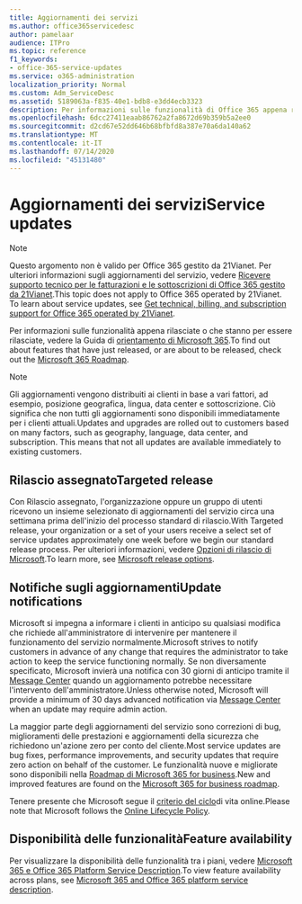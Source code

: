 ```yaml
---
title: Aggiornamenti dei servizi
ms.author: office365servicedesc
author: pamelaar
audience: ITPro
ms.topic: reference
f1_keywords:
- office-365-service-updates
ms.service: o365-administration
localization_priority: Normal
ms.custom: Adm_ServiceDesc
ms.assetid: 5189063a-f835-40e1-bdb8-e3dd4ecb3323
description: Per informazioni sulle funzionalità di Office 365 appena rilasciate o che stanno per essere rilasciate, vedere la Guida di orientamento di Microsoft 365.
ms.openlocfilehash: 6dcc27411eaab86762a2fa8672d69b359b5a2ee0
ms.sourcegitcommit: d2cd67e52dd646b68bfbfd8a387e70a6da140a62
ms.translationtype: MT
ms.contentlocale: it-IT
ms.lasthandoff: 07/14/2020
ms.locfileid: "45131480"
---
```

# <a name="service-updates"></a><span data-ttu-id="af809-103">Aggiornamenti dei servizi</span><span class="sxs-lookup"><span data-stu-id="af809-103">Service updates</span></span>

> [!NOTE]
> <span data-ttu-id="af809-p101">Questo argomento non è valido per Office 365 gestito da 21Vianet. Per ulteriori informazioni sugli aggiornamenti del servizio, vedere [Ricevere supporto tecnico per le fatturazioni e le sottoscrizioni di Office 365 gestito da 21Vianet](https://go.microsoft.com/fwlink/?LinkID=733350&amp;clcid=0x409).</span><span class="sxs-lookup"><span data-stu-id="af809-p101">This topic does not apply to Office 365 operated by 21Vianet. To learn about service updates, see [Get technical, billing, and subscription support for Office 365 operated by 21Vianet](https://go.microsoft.com/fwlink/?LinkID=733350&amp;clcid=0x409).</span></span> 
  
<span data-ttu-id="af809-106">Per informazioni sulle funzionalità appena rilasciate o che stanno per essere rilasciate, vedere la Guida di [orientamento di Microsoft 365](https://go.microsoft.com/fwlink/?LinkId=509914).</span><span class="sxs-lookup"><span data-stu-id="af809-106">To find out about features that have just released, or are about to be released, check out the [Microsoft 365 Roadmap](https://go.microsoft.com/fwlink/?LinkId=509914).</span></span>
  
> [!NOTE]
> <span data-ttu-id="af809-p102">Gli aggiornamenti vengono distribuiti ai clienti in base a vari fattori, ad esempio, posizione geografica, lingua, data center e sottoscrizione. Ciò significa che non tutti gli aggiornamenti sono disponibili immediatamente per i clienti attuali.</span><span class="sxs-lookup"><span data-stu-id="af809-p102">Updates and upgrades are rolled out to customers based on many factors, such as geography, language, data center, and subscription. This means that not all updates are available immediately to existing customers.</span></span> 
  
## <a name="targeted-release"></a><span data-ttu-id="af809-109">Rilascio assegnato</span><span class="sxs-lookup"><span data-stu-id="af809-109">Targeted release</span></span>

<span data-ttu-id="af809-110">Con Rilascio assegnato, l'organizzazione oppure un gruppo di utenti ricevono un insieme selezionato di aggiornamenti del servizio circa una settimana prima dell'inizio del processo standard di rilascio.</span><span class="sxs-lookup"><span data-stu-id="af809-110">With Targeted release, your organization or a set of your users receive a select set of service updates approximately one week before we begin our standard release process.</span></span> <span data-ttu-id="af809-111">Per ulteriori informazioni, vedere [Opzioni di rilascio di Microsoft](https://docs.microsoft.com/office365/admin/manage/release-options-in-office-365?view=o365-worldwide).</span><span class="sxs-lookup"><span data-stu-id="af809-111">To learn more, see [Microsoft release options](https://docs.microsoft.com/office365/admin/manage/release-options-in-office-365?view=o365-worldwide).</span></span> 
  
## <a name="update-notifications"></a><span data-ttu-id="af809-112">Notifiche sugli aggiornamenti</span><span class="sxs-lookup"><span data-stu-id="af809-112">Update notifications</span></span>

<span data-ttu-id="af809-113">Microsoft si impegna a informare i clienti in anticipo su qualsiasi modifica che richiede all'amministratore di intervenire per mantenere il funzionamento del servizio normalmente.</span><span class="sxs-lookup"><span data-stu-id="af809-113">Microsoft strives to notify customers in advance of any change that requires the administrator to take action to keep the service functioning normally.</span></span> <span data-ttu-id="af809-114">Se non diversamente specificato, Microsoft invierà una notifica con 30 giorni di anticipo tramite il [Message Center](https://docs.microsoft.com/office365/admin/manage/message-center?view=o365-worldwide) quando un aggiornamento potrebbe necessitare l'intervento dell'amministratore.</span><span class="sxs-lookup"><span data-stu-id="af809-114">Unless otherwise noted, Microsoft will provide a minimum of 30 days advanced notification via [Message Center](https://docs.microsoft.com/office365/admin/manage/message-center?view=o365-worldwide) when an update may require admin action.</span></span> 
  
<span data-ttu-id="af809-115">La maggior parte degli aggiornamenti del servizio sono correzioni di bug, miglioramenti delle prestazioni e aggiornamenti della sicurezza che richiedono un'azione zero per conto del cliente.</span><span class="sxs-lookup"><span data-stu-id="af809-115">Most service updates are bug fixes, performance improvements, and security updates that require zero action on behalf of the customer.</span></span> <span data-ttu-id="af809-116">Le funzionalità nuove e migliorate sono disponibili nella [Roadmap di Microsoft 365 for business](https://roadmap.office.com/).</span><span class="sxs-lookup"><span data-stu-id="af809-116">New and improved features are found on the [Microsoft 365 for business roadmap](https://roadmap.office.com/).</span></span>
  
<span data-ttu-id="af809-117">Tenere presente che Microsoft segue il [criterio del ciclo](https://support.microsoft.com/lifecycle#gp/osslpolicy)di vita online.</span><span class="sxs-lookup"><span data-stu-id="af809-117">Please note that Microsoft follows the [Online Lifecycle Policy](https://support.microsoft.com/lifecycle#gp/osslpolicy).</span></span>
  
## <a name="feature-availability"></a><span data-ttu-id="af809-118">Disponibilità delle funzionalità</span><span class="sxs-lookup"><span data-stu-id="af809-118">Feature availability</span></span>

<span data-ttu-id="af809-119">Per visualizzare la disponibilità delle funzionalità tra i piani, vedere [Microsoft 365 e Office 365 Platform Service Description](office-365-platform-service-description.md).</span><span class="sxs-lookup"><span data-stu-id="af809-119">To view feature availability across plans, see [Microsoft 365 and Office 365 platform service description](office-365-platform-service-description.md).</span></span>
  

